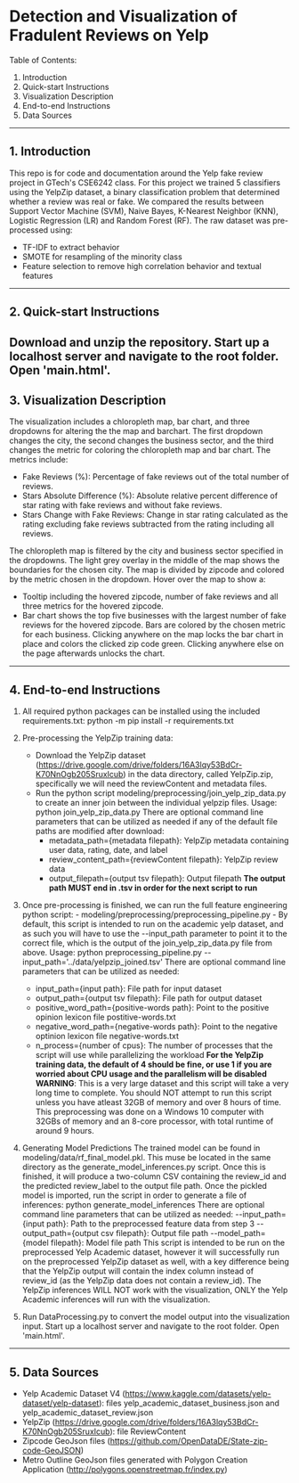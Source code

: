 # Detection and Visualization of Fradulent Reviews on Yelp

Table of Contents:
1. Introduction
2. Quick-start Instructions
3. Visualization Description
4. End-to-end Instructions
5. Data Sources

-------------------------------------------------------------------------------------------------------------

## 1. Introduction

  This repo is for code and documentation around the Yelp fake review project in GTech's CSE6242 class. For this project we trained 5 classifiers using the YelpZip dataset, a binary classification problem that determined whether a review was real or fake. We compared the results between Support Vector Machine (SVM), Naive Bayes, K-Nearest Neighbor (KNN), Logistic Regression (LR) and Random Forest (RF). The raw dataset was pre-processed using:
  - TF-IDF to extract behavior
  - SMOTE for resampling of the minority class
  - Feature selection to remove high correlation behavior and textual features

-------------------------------------------------------------------------------------------------------------

## 2. Quick-start Instructions
  Download and unzip the repository. Start up a localhost server and navigate to the root folder. Open 'main.html'.
-------------------------------------------------------------------------------------------------------------

## 3. Visualization Description
 The visualization includes a chloropleth map, bar chart, and three dropdowns for altering the the map and barchart.
 The first dropdown changes the city, the second changes the business sector, and the third changes the metric for coloring the
 chloropleth map and bar chart. The metrics include:
 - Fake Reviews (%): Percentage of fake reviews out of the total number of reviews.
 - Stars Absolute Difference (%): Absolute relative percent difference of star rating with fake reviews and without fake reviews.
 - Stars Change with Fake Reviews: Change in star rating calculated as the rating excluding fake reviews subtracted from the rating including all reviews.

 The chloropleth map is filtered by the city and business sector specified in the dropdowns.  The light grey overlay in the middle of the map shows the boundaries for the chosen city. 
 The map is divided by zipcode and colored by the metric chosen in the dropdown. Hover over the map to show a:
 - Tooltip including the hovered zipcode, number of fake reviews and all three metrics for the hovered zipcode.
 - Bar chart shows the top five businesses with the largest number of fake reviews for the hovered zipcode. Bars are colored by the chosen metric for each business.
 Clicking anywhere on the map locks the bar chart in place and colors the clicked zip code green. Clicking anywhere else on the page afterwards unlocks the chart.

-------------------------------------------------------------------------------------------------------------

## 4. End-to-end Instructions

  1. All required python packages can be installed using the included requirements.txt:
     python -m pip install -r requirements.txt

  2. Pre-processing the YelpZip training data:
     - Download the YelpZip dataset (https://drive.google.com/drive/folders/16A3lqy53BdCr-K70NnOgb205SruxIcub) in the data directory, called YelpZip.zip, specifically we will need the reviewContent and metadata files.
     - Run the python script modeling/preprocessing/join_yelp_zip_data.py to create an inner join between the individual yelpzip files.
       Usage: python join_yelp_zip_data.py
       There are optional command line parameters that can be utilized as needed if any of the default file paths are modified after download:
         - metadata_path={metadata filepath}: YelpZip metadata containing user data, rating, date, and label
         - review_content_path={reviewContent filepath}: YelpZip review data
         - output_filepath={output tsv filepath}: Output filepath **The output path MUST end in .tsv in order for the next script to run**

  3. Once pre-processing is finished, we can run the full feature engineering python script:
    - modeling/preprocessing/preprocessing_pipeline.py
    - By default, this script is intended to run on the academic yelp dataset, and as such you will have to use the --input_path parameter to point it to the correct file, which is the output of the join_yelp_zip_data.py file from above.
       Usage: python preprocessing_pipeline.py --input_path='../data/yelpzip_joined.tsv'
       There are optional command line parameters that can be utilized as needed:
       - input_path={input path}: File path for input dataset
       - output_path={output tsv filepath}: File path for output dataset
       - positive_word_path={positive-words path}: Point to the positive opinion lexicon file postitive-words.txt
       - negative_word_path={negative-words path}: Point to the negative optinion lexicon file negative-words.txt
       - n_process={number of cpus}: The number of processes that the script will use while parallelizing the workload **For the YelpZip training data, the default of 4 should be fine, or use 1 if you are worried about CPU usage and the parallelism will be disabled**
     **WARNING**: This is a very large dataset and this script will take a very long time to complete. You should NOT attempt to run this script unless you have atleast 32GB of memory and over 8 hours of time. This preprocessing was done on a Windows 10 computer with 32GBs of memory and an 8-core processor, with total runtime of around 9 hours.

4. Generating Model Predictions
    The trained model can be found in modeling/data/rf_final_model.pkl. This muse be located in the same directory as the generate_model_inferences.py script. Once this is finished, it will produce a two-column CSV containing the review_id and the predicted review_label to the output file path.
    Once the pickled model is imported, run the script in order to generate a file of inferences:
        python generate_model_inferences
        There are optional command line parameters that can be utilized as needed:
        --input_path={input path}: Path to the preprocessed feature data from step 3
        --output_path={output csv filepath}: Output file path
        --model_path={model filepath}: Model file path
    This script is intended to be run on the preprocessed Yelp Academic dataset, however it will successfully run on the preprocessed YelpZip dataset as well, with a key difference being that the YelpZip output will contain the index column instead of review_id (as the YelpZip data does not contain a review_id). The YelpZip inferences WILL NOT work with the visualization, ONLY the Yelp Academic inferences will run with the visualization.

5. Run DataProcessing.py to convert the model output into the visualization input. Start up a localhost server and navigate to the root folder. Open 'main.html'.

 -------------------------------------------------------------------------------------------------------------

## 5. Data Sources
 - Yelp Academic Dataset V4 (https://www.kaggle.com/datasets/yelp-dataset/yelp-dataset): files yelp_academic_dataset_business.json and yelp_academic_dataset_review.json
 - YelpZip (https://drive.google.com/drive/folders/16A3lqy53BdCr-K70NnOgb205SruxIcub): file ReviewContent
 - Zipcode GeoJson files (https://github.com/OpenDataDE/State-zip-code-GeoJSON)
 - Metro Outline GeoJson files generated with Polygon Creation Application (http://polygons.openstreetmap.fr/index.py)
